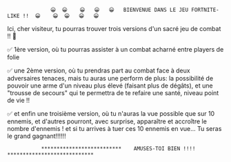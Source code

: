                   😀  😀    😀   😀   😀   BIENVENUE DANS LE JEU FORTNITE-LIKE !!  😀    😀  😀   😀   😀

 Ici, cher visiteur, tu pourras trouver trois versions d'un sacré jeu de combat !! 💪

   ✅ 1ère version, où tu pourras assister à un combat acharné entre players de folie

   ✅ une 2ème version, où tu prendras part au combat face à deux adversaires tenaces, mais tu auras une perform de plus: la possibilité de pouvoir une arme d'un niveau plus élevé (faisant plus de dégâts), et une "trousse de secours" qui te permettra de te refaire une santé, niveau point de vie !!

   ✅ et enfin une troisième version, où tu n'auras la vue possible que sur 10 ennemis, et d'autres pourront, avec surprise, apparaître et accroître le nombre d'ennemis !  et  si tu arrives à tuer ces 10 ennemis en vue... Tu seras le grand gagnant!!!!!!


               **************************    AMUSES-TOI BIEN !!!! ****************************

